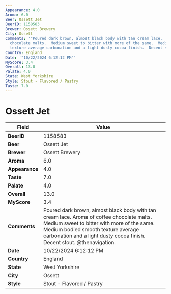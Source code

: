 ```yaml
---
Appearance: 4.0
Aroma: 6.0
Beer: Ossett Jet
BeerID: 1158583
Brewer: Ossett Brewery
City: Ossett
Comments: '"Poured dark brown, almost black body with tan cream lace.  Aroma of coffee
  chocolate malts.  Medium sweet to bitter with more of the same.  Medium bodied smooth
  texture average carbonation and a light dusty cocoa finish.  Decent stout. @thenavigation."'
Country: England
Date: '"10/22/2024 6:12:12 PM"'
MyScore: 3.4
Overall: 13.0
Palate: 4.0
State: West Yorkshire
Style: Stout - Flavored / Pastry
Taste: 7.0
---
```


# Ossett Jet

| Field         | Value |
|---------------|-------|
| **BeerID** | 1158583 |
| **Beer** | Ossett Jet |
| **Brewer** | Ossett Brewery |
| **Aroma** | 6.0 |
| **Appearance** | 4.0 |
| **Taste** | 7.0 |
| **Palate** | 4.0 |
| **Overall** | 13.0 |
| **MyScore** | 3.4 |
| **Comments** | Poured dark brown, almost black body with tan cream lace.  Aroma of coffee chocolate malts.  Medium sweet to bitter with more of the same.  Medium bodied smooth texture average carbonation and a light dusty cocoa finish.  Decent stout. @thenavigation. |
| **Date** | 10/22/2024 6:12:12 PM |
| **Country** | England |
| **State** | West Yorkshire |
| **City** | Ossett |
| **Style** | Stout - Flavored / Pastry |

